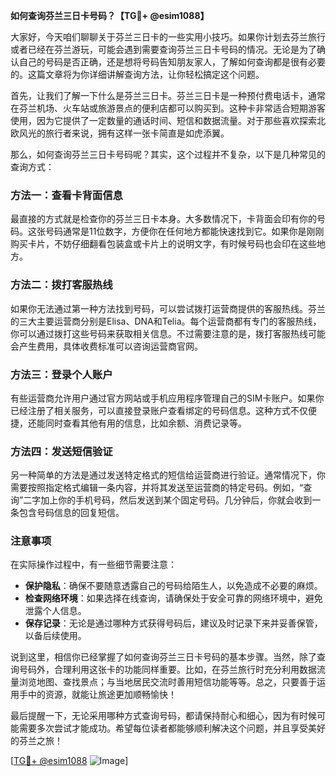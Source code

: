 **如何查询芬兰三日卡号码？【TG💪+ @esim1088】**

大家好，今天咱们聊聊关于芬兰三日卡的一些实用小技巧。如果你计划去芬兰旅行或者已经在芬兰游玩，可能会遇到需要查询芬兰三日卡号码的情况。无论是为了确认自己的号码是否正确，还是想将号码告知朋友家人，了解如何查询都是很有必要的。这篇文章将为你详细讲解查询方法，让你轻松搞定这个问题。

首先，让我们了解一下什么是芬兰三日卡。芬兰三日卡是一种预付费电话卡，通常在芬兰机场、火车站或旅游景点的便利店都可以购买到。这种卡非常适合短期游客使用，因为它提供了一定数量的通话时间、短信和数据流量。对于那些喜欢探索北欧风光的旅行者来说，拥有这样一张卡简直是如虎添翼。

那么，如何查询芬兰三日卡号码呢？其实，这个过程并不复杂，以下是几种常见的查询方式：

### 方法一：查看卡背面信息
最直接的方式就是检查你的芬兰三日卡本身。大多数情况下，卡背面会印有你的号码。这张号码通常是11位数字，方便你在任何地方都能快速找到它。如果你是刚刚购买卡片，不妨仔细翻看包装盒或卡片上的说明文字，有时候号码也会印在这些地方。

### 方法二：拨打客服热线
如果你无法通过第一种方法找到号码，可以尝试拨打运营商提供的客服热线。芬兰的三大主要运营商分别是Elisa、DNA和Telia。每个运营商都有专门的客服热线，你可以通过拨打这些号码来获取相关信息。不过需要注意的是，拨打客服热线可能会产生费用，具体收费标准可以咨询运营商官网。

### 方法三：登录个人账户
有些运营商允许用户通过官方网站或手机应用程序管理自己的SIM卡账户。如果你已经注册了相关服务，可以直接登录账户查看绑定的号码信息。这种方式不仅便捷，还能同时查看其他有用的信息，比如余额、消费记录等。

### 方法四：发送短信验证
另一种简单的方法是通过发送特定格式的短信给运营商进行验证。通常情况下，你需要按照指定格式编辑一条内容，并将其发送至运营商的特定号码。例如，“查询”二字加上你的手机号码，然后发送到某个固定号码。几分钟后，你就会收到一条包含号码信息的回复短信。

### 注意事项
在实际操作过程中，有一些细节需要注意：
- **保护隐私**：确保不要随意透露自己的号码给陌生人，以免造成不必要的麻烦。
- **检查网络环境**：如果选择在线查询，请确保处于安全可靠的网络环境中，避免泄露个人信息。
- **保存记录**：无论是通过哪种方式获得号码后，建议及时记录下来并妥善保管，以备后续使用。

说到这里，相信你已经掌握了如何查询芬兰三日卡号码的基本步骤。当然，除了查询号码外，合理利用这张卡的功能同样重要。比如，在芬兰旅行时充分利用数据流量浏览地图、查找景点；与当地居民交流时善用短信功能等等。总之，只要善于运用手中的资源，就能让旅途更加顺畅愉快！

最后提醒一下，无论采用哪种方式查询号码，都请保持耐心和细心，因为有时候可能需要多次尝试才能成功。希望每位读者都能够顺利解决这个问题，并且享受美好的芬兰之旅！

[[TG💪+ @esim1088](https://t.me/s/esim1088) ![Image](https://i.postimg.cc/4NQfJmqS/Snipaste-2025-05-13-00-14-12.png)]